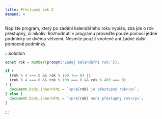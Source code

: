 ```yaml
---
title: Přestupný rok 2
demand: 4
---
```


Napište program, který po zadání kalendářního roku vypíše, zda jde o rok přestupný, či nikoliv. Rozhodnutí v programu proveďte pouze pomocí jedné podmínky se dvěma větvemi. Nesmíte použít vnořené ani žádné další pomocné podmínky.

:::solution

```js
const rok = Number(prompt('Zadej kalendářní rok:'));

if (
  (rok % 4 === 0 && rok % 100 !== 0) ||
  (rok % 4 === 0 && rok % 100 === 0 && rok % 400 === 0)
) {
  document.body.innerHTML = `<p>${rok} je přestupný rok</p>`;
} else {
  document.body.innerHTML = `<p>${rok} není přestupný rok</p>`;
}
```

:::

